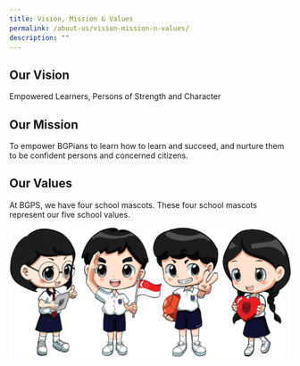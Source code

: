 ```yaml
---
title: Vision, Mission & Values
permalink: /about-us/vision-mission-n-values/
description: ""
---
```

Our Vision 
-----------

Empowered Learners, Persons of Strength and Character  

Our Mission
-----------

To empower BGPians to learn how to learn and succeed, and nurture them to be confident persons and concerned citizens.  

Our Values
----------

At BGPS, we have four school mascots. These four school mascots represent our five school values.

![2019 Group Mascot Designs](/images/2019%20Group%20Mascot%20Designs.png)